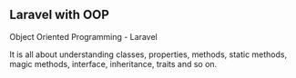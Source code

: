## Laravel with OOP
Object Oriented Programming - Laravel

It is all about understanding classes, properties, methods, static methods, magic methods, interface, inheritance, traits and so on.
